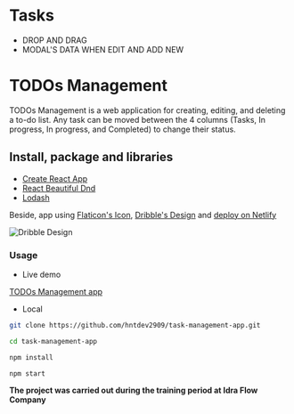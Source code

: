 # Tasks

- DROP AND DRAG
- MODAL'S DATA WHEN EDIT AND ADD NEW

# TODOs Management

TODOs Management is a web application for creating, editing, and deleting a to-do list.
Any task can be moved between the 4 columns (Tasks, In progress, In progress, and Completed) to change their status.

## Install, package and libraries

- [Create React App](https://reactjs.org/)
- [React Beautiful Dnd](https://github.com/atlassian/react-beautiful-dnd)
- [Lodash](https://lodash.com/)

Beside, app using [Flaticon's Icon](https://www.flaticon.com/), [Dribble's Design](https://dribbble.com/) and [deploy on Netlify](https://app.netlify.com/)

![Dribble Design](https://cdn.dribbble.com/users/2698435/screenshots/10864133/media/d932e99a270193fb851631d6308b56e2.png)

### Usage

- Live demo

[TODOs Management app](https://todos-management.netlify.app/)

- Local

```bash
git clone https://github.com/hntdev2909/task-management-app.git

cd task-management-app

npm install

npm start
```

**The project was carried out during the training period at Idra Flow Company**
